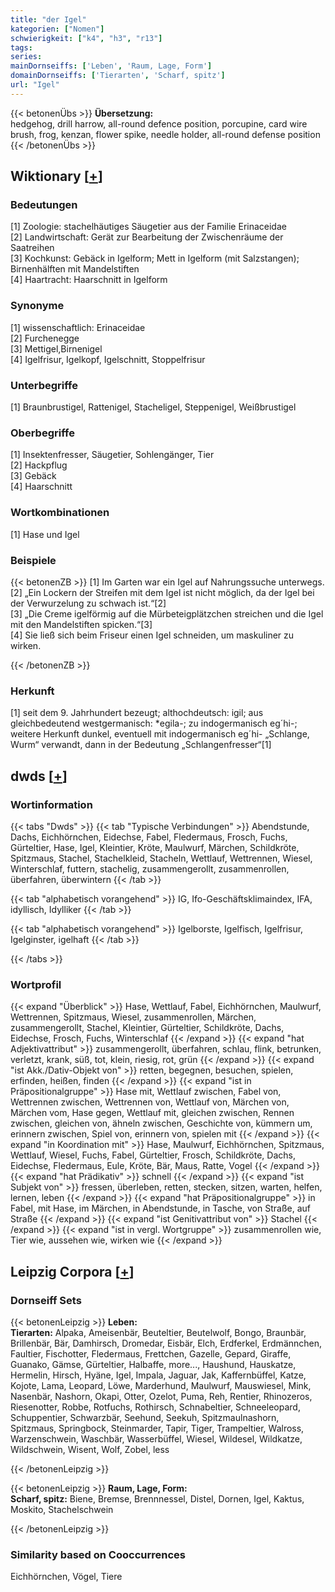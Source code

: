 ```yaml
---
title: "der Igel"
kategorien: ["Nomen"]
schwierigkeit: ["k4", "h3", "r13"]
tags:
series:
mainDornseiffs: ['Leben', 'Raum, Lage, Form']
domainDornseiffs: ['Tierarten', 'Scharf, spitz']
url: "Igel"
---
```


{{< betonenÜbs >}}
**Übersetzung:**  
hedgehog, drill harrow, all-round defence position, porcupine, card wire brush, frog, kenzan, flower spike, needle holder, all-round defense position  
{{< /betonenÜbs >}}

## Wiktionary [[+](https://de.wiktionary.org/wiki/Igel)]

### Bedeutungen
[1] Zoologie: stachelhäutiges Säugetier aus der Familie Erinaceidae  
[2] Landwirtschaft: Gerät zur Bearbeitung der Zwischenräume der Saatreihen  
[3] Kochkunst: Gebäck in Igelform; Mett in Igelform (mit Salzstangen);  Birnenhälften mit Mandelstiften  
[4] Haartracht: Haarschnitt in Igelform  

### Synonyme
[1] wissenschaftlich: Erinaceidae  
[2] Furchenegge  
[3] Mettigel,Birnenigel  
[4] Igelfrisur, Igelkopf, Igelschnitt, Stoppelfrisur  

### Unterbegriffe
[1] Braunbrustigel, Rattenigel, Stacheligel, Steppenigel, Weißbrustigel  

### Oberbegriffe
[1] Insektenfresser, Säugetier, Sohlengänger, Tier  
[2] Hackpflug  
[3] Gebäck  
[4] Haarschnitt  

### Wortkombinationen
[1] Hase und Igel  

### Beispiele
{{< betonenZB >}}
[1] Im Garten war ein Igel auf Nahrungssuche unterwegs.  
[2] „Ein Lockern der Streifen mit dem Igel ist nicht möglich, da der Igel bei der Verwurzelung zu schwach ist.“[2]  
[3] „Die Creme igelförmig auf die Mürbeteigplätzchen streichen und die Igel mit den Mandelstiften spicken.“[3]  
[4] Sie ließ sich beim Friseur einen Igel schneiden, um maskuliner zu wirken.  

{{< /betonenZB >}}
### Herkunft
[1] seit dem 9. Jahrhundert bezeugt; althochdeutsch: igil; aus gleichbedeutend westgermanisch: *egila-; zu indogermanisch eg´hi-; weitere Herkunft dunkel, eventuell mit indogermanisch eg´hi- „Schlange, Wurm“ verwandt, dann in der Bedeutung „Schlangenfresser“[1]  



## dwds [[+](https://www.dwds.de/wb/Igel)]

### Wortinformation
{{< tabs "Dwds" >}}
{{< tab "Typische Verbindungen" >}}
Abendstunde, Dachs, Eichhörnchen, Eidechse, Fabel, Fledermaus, Frosch, Fuchs, Gürteltier, Hase, Igel, Kleintier, Kröte, Maulwurf, Märchen, Schildkröte, Spitzmaus, Stachel, Stachelkleid, Stacheln, Wettlauf, Wettrennen, Wiesel, Winterschlaf, futtern, stachelig, zusammengerollt, zusammenrollen, überfahren, überwintern
{{< /tab >}}

{{< tab "alphabetisch vorangehend" >}}
IG, Ifo-Geschäftsklimaindex, IFA, idyllisch, Idylliker
{{< /tab >}}

{{< tab "alphabetisch vorangehend" >}}
Igelborste, Igelfisch, Igelfrisur, Igelginster, igelhaft
{{< /tab >}}

{{< /tabs >}}

### Wortprofil
{{< expand "Überblick" >}} Hase, Wettlauf, Fabel, Eichhörnchen, Maulwurf, Wettrennen, Spitzmaus, Wiesel, zusammenrollen, Märchen, zusammengerollt, Stachel, Kleintier, Gürteltier, Schildkröte, Dachs, Eidechse, Frosch, Fuchs, Winterschlaf {{< /expand >}}
{{< expand "hat Adjektivattribut" >}} zusammengerollt, überfahren, schlau, flink, betrunken, verletzt, krank, süß, tot, klein, riesig, rot, grün {{< /expand >}}
{{< expand "ist Akk./Dativ-Objekt von" >}} retten, begegnen, besuchen, spielen, erfinden, heißen, finden {{< /expand >}}
{{< expand "ist in Präpositionalgruppe" >}} Hase mit, Wettlauf zwischen, Fabel von, Wettrennen zwischen, Wettrennen von, Wettlauf von, Märchen von, Märchen vom, Hase gegen, Wettlauf mit, gleichen zwischen, Rennen zwischen, gleichen von, ähneln zwischen, Geschichte von, kümmern um, erinnern zwischen, Spiel von, erinnern von, spielen mit {{< /expand >}}
{{< expand "in Koordination mit" >}} Hase, Maulwurf, Eichhörnchen, Spitzmaus, Wettlauf, Wiesel, Fuchs, Fabel, Gürteltier, Frosch, Schildkröte, Dachs, Eidechse, Fledermaus, Eule, Kröte, Bär, Maus, Ratte, Vogel {{< /expand >}}
{{< expand "hat Prädikativ" >}} schnell {{< /expand >}}
{{< expand "ist Subjekt von" >}} fressen, überleben, retten, stecken, sitzen, warten, helfen, lernen, leben {{< /expand >}}
{{< expand "hat Präpositionalgruppe" >}} in Fabel, mit Hase, im Märchen, in Abendstunde, in Tasche, von Straße, auf Straße {{< /expand >}}
{{< expand "ist Genitivattribut von" >}} Stachel {{< /expand >}}
{{< expand "ist in vergl. Wortgruppe" >}} zusammenrollen wie, Tier wie, aussehen wie, wirken wie {{< /expand >}}

## Leipzig Corpora [[+](https://corpora.uni-leipzig.de/en/res?word=Igel&corpusId=deu_newscrawl-public_2018)]

### Dornseiff Sets
{{< betonenLeipzig >}}
**Leben:**  
**Tierarten:** Alpaka, Ameisenbär, Beuteltier, Beutelwolf, Bongo, Braunbär, Brillenbär, Bär, Damhirsch, Dromedar, Eisbär, Elch, Erdferkel, Erdmännchen, Faultier, Fischotter, Fledermaus, Frettchen, Gazelle, Gepard, Giraffe, Guanako, Gämse, Gürteltier, Halbaffe, more..., Haushund, Hauskatze, Hermelin, Hirsch, Hyäne, Igel, Impala, Jaguar, Jak, Kaffernbüffel, Katze, Kojote, Lama, Leopard, Löwe, Marderhund, Maulwurf, Mauswiesel, Mink, Nasenbär, Nashorn, Okapi, Otter, Ozelot, Puma, Reh, Rentier, Rhinozeros, Riesenotter, Robbe, Rotfuchs, Rothirsch, Schnabeltier, Schneeleopard, Schuppentier, Schwarzbär, Seehund, Seekuh, Spitzmaulnashorn, Spitzmaus, Springbock, Steinmarder, Tapir, Tiger, Trampeltier, Walross, Warzenschwein, Waschbär, Wasserbüffel, Wiesel, Wildesel, Wildkatze, Wildschwein, Wisent, Wolf, Zobel, less  

{{< /betonenLeipzig >}}


{{< betonenLeipzig >}}
**Raum, Lage, Form:**  
**Scharf, spitz:** Biene, Bremse, Brennnessel, Distel, Dornen, Igel, Kaktus, Moskito, Stachelschwein  

{{< /betonenLeipzig >}}

### Similarity based on Cooccurrences
Eichhörnchen, Vögel, Tiere

